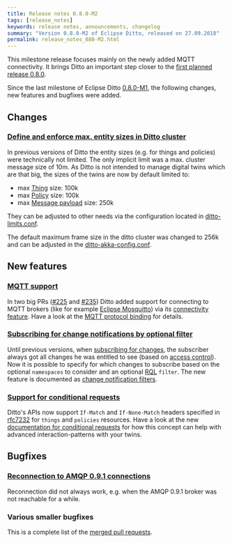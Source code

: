 ```yaml
---
title: Release notes 0.8.0-M2
tags: [release_notes]
keywords: release notes, announcements, changelog
summary: "Version 0.8.0-M2 of Eclipse Ditto, released on 27.09.2018"
permalink: release_notes_080-M2.html
---
```


This milestone release focuses mainly on the newly added MQTT connectivity. It brings Ditto an important step closer 
to the [first planned release 0.8.0](https://projects.eclipse.org/projects/iot.ditto/releases/0.8.0).

Since the last milestone of Eclipse Ditto [0.8.0-M1](release_notes_080-M1.html), the following changes, new features and
bugfixes were added.


## Changes

### [Define and enforce max. entity sizes in Ditto cluster](https://github.com/eclipse/ditto/issues/221)

In previous versions of Ditto the entity sizes (e.g. for things and policies) were technically not limited. The only 
implicit limit was a max. cluster message size of 10m. As Ditto is not intended to manage digital twins which are that
big, the sizes of the twins are now by default limited to:
* max [Thing](basic-thing.html) size: 100k
* max [Policy](basic-policy.html) size: 100k
* max [Message payload](basic-messages.html) size: 250k

They can be adjusted to other needs via the configuration located in 
[ditto-limits.conf](https://github.com/eclipse/ditto/blob/master/services/base/src/main/resources/ditto-limits.conf).

The default maximum frame size in the ditto cluster was changed to 256k and can be adjusted in the 
[ditto-akka-config.conf](https://github.com/eclipse/ditto/blob/master/services/base/src/main/resources/ditto-akka-config.conf#L93).


## New features

### [MQTT support](https://github.com/eclipse/ditto/issues/220)

In two big PRs ([#225](https://github.com/eclipse/ditto/pull/225) and [#235](https://github.com/eclipse/ditto/pull/235)) 
Ditto added support for connecting to MQTT brokers (like for example [Eclipse Mosquitto](https://mosquitto.org)) via its
[connectivity feature](connectivity-overview.html). Have a look at the 
[MQTT protocol binding](connectivity-protocol-bindings-mqtt.html) for details.

### [Subscribing for change notifications by optional filter](https://github.com/eclipse/ditto/issues/149)

Until previous versions, when [subscribing for changes](basic-changenotifications.html), the subscriber always got all
changes he was entitled to see (based on [access control](basic-auth.html)). Now it is possible to specify for which
changes to subscribe based on the optional `namespaces` to consider and an optional [RQL](basic-rql.html) `filter`.
The new feature is documented as [change notification filters](basic-changenotifications.html#filtering).

### [Support for conditional requests](https://github.com/eclipse/ditto/pull/226)

Ditto's APIs now support `If-Match` and `If-None-Match` headers specified in 
[rfc7232](https://tools.ietf.org/html/rfc7232#section-3.2) for `things` and `policies` resources. Have a look at the
new [documentation for conditional requests](https://www.eclipse.org/ditto/httpapi-concepts.html) for how this concept
can help with advanced interaction-patterns with your twins.


## Bugfixes

### [Reconnection to AMQP 0.9.1 connections](https://github.com/eclipse/ditto/issues/228)

Reconnection did not always work, e.g. when the AMQP 0.9.1 broker was not reachable for a while.

### Various smaller bugfixes

This is a complete list of the 
[merged pull requests](https://github.com/eclipse/ditto/pulls?q=is%3Apr+milestone%3A0.8.0-M2+).
